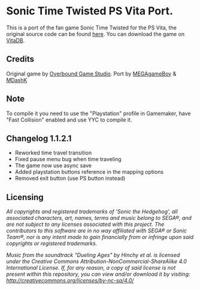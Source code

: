 # Sonic Time Twisted PS Vita Port.
This is a port of the fan game Sonic Time Twisted for the PS Vita, the original source code can be found [here](https://github.com/overbound/SonicTimeTwisted).
You can download the game on [VitaDB](https://vitadb.rinnegatamante.it/#/info/836).

## Credits
Original game by [Overbound Game Studio](https://overboundstudio.com).
Port by [MEGAgameBoy](https://github.com/MEGAgameBoy) & [MDashK](https://github.com/MDashK)

## Note
To compile it you need to use the "Playstation" profile in Gamemaker, have "Fast Collision" enabled and use YYC to compile it.

## Changelog 1.1.2.1
* Reworked time travel transition
* Fixed pause menu bug when time traveling
* The game now use async save
* Added playstation buttons reference in the mapping options
* Removed exit button (use PS button instead)

## Licensing

*All copyrights and registered trademarks of 'Sonic the Hedgehog', all associated characters, art, names, terms and music belong to SEGA®, and are not subject to any licenses associated with this project. The contributors to this software are in no way affiliated with SEGA® or Sonic Team®, nor is any intent made to gain financially from or infringe upon said copyrights or registered trademarks.*

*Music from the soundtrack "Dueling Ages" by Hinchy et al. is licensed under the Creative Commons Attribution-NonCommercial-ShareAlike 4.0 International License. If, for any reason, a copy of said license is not present within this repository, you can view and/or download it by visiting: http://creativecommons.org/licenses/by-nc-sa/4.0/*
